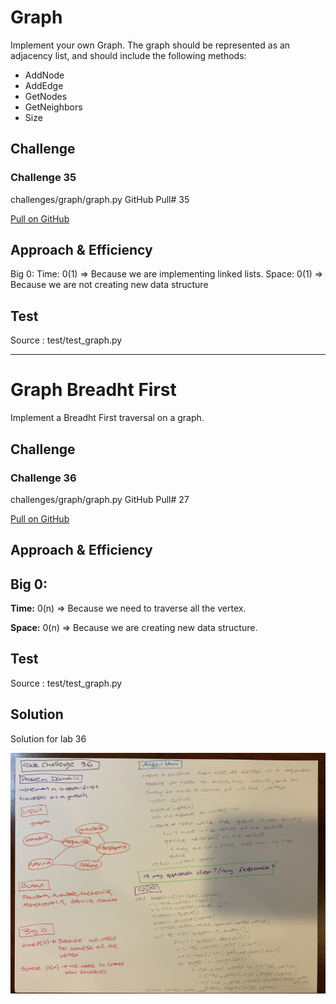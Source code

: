 # Graph
Implement your own Graph. The graph should be represented as an adjacency list, and should include the following methods:
- AddNode
- AddEdge
- GetNodes
- GetNeighbors
- Size

## Challenge
### Challenge 35

challenges/graph/graph.py
GitHub Pull# 35

[Pull on GitHub](https://github.com/ilealm/data-structures-and-algorithms-python/pull/35)


## Approach & Efficiency
Big 0:
Time: 0(1) => Because we are implementing linked lists.
Space: 0(1) => Because we are not creating new data structure

## Test
Source : test/test_graph.py

----------

# Graph Breadht First
Implement a Breadht First traversal on a graph.

## Challenge
### Challenge 36

challenges/graph/graph.py
GitHub Pull# 27

[Pull on GitHub](https://github.com/ilealm/data-structures-and-algorithms-python/pull/27)


## Approach & Efficiency
## Big 0:
**Time:** 0(n) => Because we need to traverse all the vertex.

**Space:** 0(n) => Because we are creating new data structure.

## Test
Source : test/test_graph.py

## Solution
Solution for lab 36

![My solution](/assets/graph_breadth_first.jpg)
